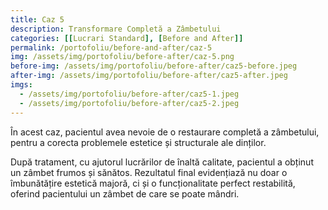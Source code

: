 ```yaml
---
title: Caz 5
description: Transformare Completă a Zâmbetului	
categories: [[Lucrari Standard], [Before and After]]
permalink: /portofoliu/before-and-after/caz-5
img: /assets/img/portofoliu/before-after/caz-5.png
before-img: /assets/img/portofoliu/before-after/caz5-before.jpeg
after-img: /assets/img/portofoliu/before-after/caz5-after.jpeg
imgs:
  - /assets/img/portofoliu/before-after/caz5-1.jpeg
  - /assets/img/portofoliu/before-after/caz5-2.jpeg
---
```





În acest caz, pacientul avea nevoie de o restaurare completă a zâmbetului, pentru a corecta problemele estetice și structurale ale dinților. 

După tratament, cu ajutorul lucrărilor de înaltă calitate, pacientul a obținut un zâmbet frumos și sănătos. Rezultatul final evidențiază nu doar o îmbunătățire estetică majoră, ci și o funcționalitate perfect restabilită, oferind pacientului un zâmbet de care se poate mândri.	

